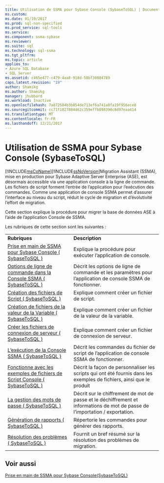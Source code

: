 ```yaml
---
title: Utilisation de SSMA pour Sybase Console (SybaseToSQL) | Documents Microsoft
ms.custom: 
ms.date: 01/19/2017
ms.prod: sql-non-specified
ms.prod_service: sql-tools
ms.service: 
ms.component: ssma-sybase
ms.reviewer: 
ms.suite: sql
ms.technology: sql-ssma
ms.tgt_pltfrm: 
ms.topic: article
applies_to:
- Azure SQL Database
- SQL Server
ms.assetid: c465e477-c479-4aa8-918d-58bf30884789
caps.latest.revision: "19"
author: Shamikg
ms.author: Shamikg
manager: jhubbard
ms.workload: Inactive
ms.openlocfilehash: 7a872584b3b854de713ef6a741a8fa19f956ece8
ms.sourcegitcommit: cc71f1027884462c359effb898390c8d97eaa414
ms.translationtype: MT
ms.contentlocale: fr-FR
ms.lasthandoff: 12/21/2017
---
```

# <a name="working-with-ssma-for-sybase-console-sybasetosql"></a>Utilisation de SSMA pour Sybase Console (SybaseToSQL)
[!INCLUDE[msCoName](../../includes/msconame_md.md)][!INCLUDE[ssNoVersion](../../includes/ssnoversion_md.md)]Migration Assistant (SSMA), mise en production pour Sybase Adaptive Server Enterprise (ASE), est désormais accessible via une application console à la ligne de commande. Les fichiers de script forment l’entrée de l’application pour l’exécution des commandes. Comme une application de console SSMA permet d’assurer l’interface au niveau du script, réduit le cycle de migration et d’évolutivité l’effort de migration.  
  
Cette section explique la procédure pour migrer la base de données ASE à l’aide de l’application Console de SSMA.  
  
Les rubriques de cette section sont les suivantes :  
  
|||  
|-|-|  
|**Rubriques**|**Description**|  
|[Prise en main de SSMA pour Sybase Console &#40; SybaseToSQL &#41;](../../ssma/sybase/getting-started-with-ssma-for-sybase-console-sybasetosql.md)|Explique la procédure pour exécuter l’application de console.|  
|[Options de ligne de commande dans la Console SSMA &#40; SybaseToSQL &#41;](../../ssma/sybase/command-line-options-in-ssma-console-sybasetosql.md)|Décrit les options de ligne de commande et les paramètres pour l’application de console SSMA de fonctionner.|  
|[Création des fichiers de Script &#40; SybaseToSQL &#41;](../../ssma/sybase/creating-script-files-sybasetosql.md)|Explique comment créer un fichier de script.|  
|[Création de fichiers de la valeur de la Variable &#40; SybaseToSQL &#41;](../../ssma/sybase/creating-variable-value-files-sybasetosql.md)|Explique comment créer un fichier de la valeur de la variable.|  
|[Créer les fichiers de connexion de serveur &#40; SybaseToSQL &#41;](../../ssma/sybase/creating-the-server-connection-files-sybasetosql.md)|Explique comment créer un fichier de connexion de serveur.|  
|[L’exécution de la Console SSMA &#40; SybaseToSQL &#41;](../../ssma/sybase/executing-the-ssma-console-sybasetosql.md)|Décrit les commandes du fichier de script de l’application de console SSMA de fonctionner.|  
|[Fonctionne avec les exemples de fichiers de Script Console &#40; SybaseToSQL &#41;](../../ssma/sybase/working-with-the-sample-console-script-files-sybasetosql.md)|Décrit la façon de personnaliser les scripts qui ont été fournis dans les exemples de fichiers, ainsi que le produit|  
|[La gestion des mots de passe &#40; SybaseToSQL &#41;](../../ssma/sybase/managing-passwords-sybasetosql.md)|Décrit sur le chiffrement de mot de passe et le déchiffrement et informations de mot de passe de l’importation / exportation.|  
|[Génération de rapports &#40; SybaseToSQL &#41;](../../ssma/sybase/generating-reports-sybasetosql.md)|Répertorie les commandes pour générer des rapports.|  
|[Résolution des problèmes &#40; SybaseToSQL &#41;](../../ssma/sybase/troubleshooting-sybasetosql.md)|Fournit un bref résumé sur la résolution des problèmes de migration.|  
  
## <a name="see-also"></a>Voir aussi  
[Prise en main de SSMA pour Sybase Console(SybaseToSQL)](http://msdn.microsoft.com/en-us/43219dbe-bcfa-427d-9242-f07b1455f15f)  
  
